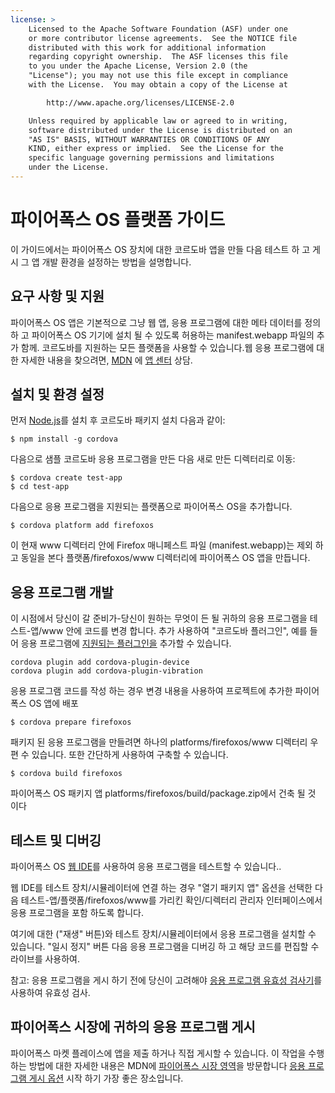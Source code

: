```yaml
---
license: >
    Licensed to the Apache Software Foundation (ASF) under one
    or more contributor license agreements.  See the NOTICE file
    distributed with this work for additional information
    regarding copyright ownership.  The ASF licenses this file
    to you under the Apache License, Version 2.0 (the
    "License"); you may not use this file except in compliance
    with the License.  You may obtain a copy of the License at

        http://www.apache.org/licenses/LICENSE-2.0

    Unless required by applicable law or agreed to in writing,
    software distributed under the License is distributed on an
    "AS IS" BASIS, WITHOUT WARRANTIES OR CONDITIONS OF ANY
    KIND, either express or implied.  See the License for the
    specific language governing permissions and limitations
    under the License.
---
```


# 파이어폭스 OS 플랫폼 가이드

이 가이드에서는 파이어폭스 OS 장치에 대한 코르도바 앱을 만들 다음 테스트 하 고 게시 그 앱 개발 환경을 설정하는 방법을 설명합니다.

## 요구 사항 및 지원

파이어폭스 OS 앱은 기본적으로 그냥 웹 앱, 응용 프로그램에 대한 메타 데이터를 정의 하 고 파이어폭스 OS 기기에 설치 될 수 있도록 허용하는 manifest.webapp 파일의 추가 함께. 코르도바를 지원하는 모든 플랫폼을 사용할 수 있습니다.웹 응용 프로그램에 대한 자세한 내용을 찾으려면, [MDN][1] 에 [앱 센터][2] 상담.

 [1]: https://developer.mozilla.org/en-US/
 [2]: https://developer.mozilla.org/en-US/Apps

## 설치 및 환경 설정

먼저 [Node.js][3]를 설치 후 코르도바 패키지 설치 다음과 같이:

 [3]: http://nodejs.org/

    $ npm install -g cordova
    

다음으로 샘플 코르도바 응용 프로그램을 만든 다음 새로 만든 디렉터리로 이동:

    $ cordova create test-app
    $ cd test-app
    

다음으로 응용 프로그램을 지원되는 플랫폼으로 파이어폭스 OS을 추가합니다.

    $ cordova platform add firefoxos
    

이 현재 www 디렉터리 안에 Firefox 매니페스트 파일 (manifest.webapp)는 제외 하 고 동일을 본다 플랫폼/firefoxos/www 디렉터리에 파이어폭스 OS 앱을 만듭니다.

## 응용 프로그램 개발

이 시점에서 당신이 갈 준비가-당신이 원하는 무엇이 든 될 귀하의 응용 프로그램을 테스트-앱/www 안에 코드를 변경 합니다. 추가 사용하여 "코르도바 플러그인", 예를 들어 응용 프로그램에 [지원되는 플러그인을]() 추가할 수 있습니다.

    cordova plugin add cordova-plugin-device
    cordova plugin add cordova-plugin-vibration
    

응용 프로그램 코드를 작성 하는 경우 변경 내용을 사용하여 프로젝트에 추가한 파이어폭스 OS 앱에 배포

    $ cordova prepare firefoxos
    

패키지 된 응용 프로그램을 만들려면 하나의 platforms/firefoxos/www 디렉터리 우편 수 있습니다. 또한 간단하게 사용하여 구축할 수 있습니다.

    $ cordova build firefoxos
    

파이어폭스 OS 패키지 앱 platforms/firefoxos/build/package.zip에서 건축 될 것 이다

## 테스트 및 디버깅

파이어폭스 OS [웹 IDE][4]를 사용하여 응용 프로그램을 테스트할 수 있습니다..

 [4]: https://developer.mozilla.org/en-US/docs/Tools/WebIDE

웹 IDE를 테스트 장치/시뮬레이터에 연결 하는 경우 "열기 패키지 앱" 옵션을 선택한 다음 테스트-앱/플랫폼/firefoxos/www를 가리킨 확인/디렉터리 관리자 인터페이스에서 응용 프로그램을 포함 하도록 합니다.

여기에 대한 ("재생" 버튼)와 테스트 장치/시뮬레이터에서 응용 프로그램을 설치할 수 있습니다. "일시 정지" 버튼 다음 응용 프로그램을 디버깅 하 고 해당 코드를 편집할 수 라이브를 사용하여.

참고: 응용 프로그램을 게시 하기 전에 당신이 고려해야 [응용 프로그램 유효성 검사기][5]를 사용하여 유효성 검사.

 [5]: https://marketplace.firefox.com/developers/validator

## 파이어폭스 시장에 귀하의 응용 프로그램 게시

파이어폭스 마켓 플레이스에 앱을 제출 하거나 직접 게시할 수 있습니다. 이 작업을 수행 하는 방법에 대한 자세한 내용은 MDN에 [파이어폭스 시장 영역][6]을 방문합니다 [응용 프로그램 게시 옵션][7] 시작 하기 가장 좋은 장소입니다.

 [6]: https://developer.mozilla.org/en-US/Marketplace
 [7]: https://developer.mozilla.org/en-US/Marketplace/Publishing/Publish_options
